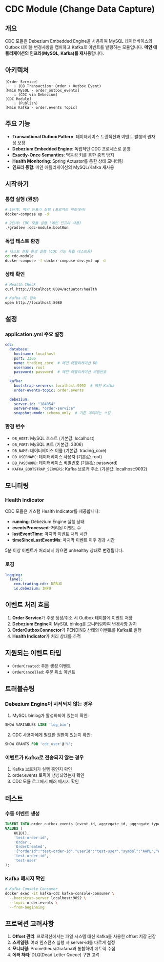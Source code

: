 # CDC Module (Change Data Capture)

## 개요

CDC 모듈은 Debezium Embedded Engine을 사용하여 MySQL 데이터베이스의 Outbox 테이블 변경사항을 캡처하고 Kafka로 이벤트를 발행하는 모듈입니다. **메인 애플리케이션의 인프라(MySQL, Kafka)를 재사용**합니다.

## 아키텍처

```
[Order Service]
    ↓ (DB Transaction: Order + Outbox Event)
[Main MySQL - order_outbox_events]
    ↓ (CDC via Debezium)
[CDC Module]
    ↓ (Publish)
[Main Kafka - order.events Topic]
```

## 주요 기능

- **Transactional Outbox Pattern**: 데이터베이스 트랜잭션과 이벤트 발행의 원자성 보장
- **Debezium Embedded Engine**: 독립적인 CDC 프로세스로 운영
- **Exactly-Once Semantics**: 멱등성 키를 통한 중복 방지
- **Health Monitoring**: Spring Actuator를 통한 상태 모니터링
- **인프라 통합**: 메인 애플리케이션의 MySQL/Kafka 재사용

## 시작하기

### 통합 실행 (권장)

```bash
# 1단계: 메인 인프라 실행 (프로젝트 루트에서)
docker-compose up -d

# 2단계: CDC 모듈 실행 (메인 인프라 사용)
./gradlew :cdc-module:bootRun
```

### 독립 테스트 환경

```bash
# 테스트 전용 환경 실행 (CDC 기능 독립 테스트용)
cd cdc-module
docker-compose -f docker-compose-dev.yml up -d
```

### 상태 확인

```bash
# Health Check
curl http://localhost:8084/actuator/health

# Kafka UI 접속
open http://localhost:8080
```

## 설정

### application.yml 주요 설정

```yaml
cdc:
  database:
    hostname: localhost
    port: 3306
    name: trading_core  # 메인 애플리케이션 DB
    username: root
    password: password  # 메인 애플리케이션 비밀번호
  
  kafka:
    bootstrap-servers: localhost:9092  # 메인 Kafka
    order-events-topic: order.events
  
  debezium:
    server-id: "184054"
    server-name: "order-service"
    snapshot-mode: schema_only  # 기존 데이터는 스킵
```

### 환경 변수

- `DB_HOST`: MySQL 호스트 (기본값: localhost)
- `DB_PORT`: MySQL 포트 (기본값: 3306)
- `DB_NAME`: 데이터베이스 이름 (기본값: trading_core)
- `DB_USERNAME`: 데이터베이스 사용자 (기본값: root)
- `DB_PASSWORD`: 데이터베이스 비밀번호 (기본값: password)
- `KAFKA_BOOTSTRAP_SERVERS`: Kafka 브로커 주소 (기본값: localhost:9092)

## 모니터링

### Health Indicator

CDC 모듈은 커스텀 Health Indicator를 제공합니다:

- **running**: Debezium Engine 실행 상태
- **eventsProcessed**: 처리된 이벤트 수
- **lastEventTime**: 마지막 이벤트 처리 시간
- **timeSinceLastEventMs**: 마지막 이벤트 이후 경과 시간

5분 이상 이벤트가 처리되지 않으면 unhealthy 상태로 변경됩니다.

### 로깅

```yaml
logging:
  level:
    com.trading.cdc: DEBUG
    io.debezium: INFO
```

## 이벤트 처리 흐름

1. **Order Service**가 주문 생성/취소 시 Outbox 테이블에 이벤트 저장
2. **Debezium Engine**이 MySQL binlog를 모니터링하여 변경사항 감지
3. **OrderOutboxConnector**가 PENDING 상태의 이벤트를 Kafka로 발행
4. **Health Indicator**가 처리 상태를 추적

## 지원되는 이벤트 타입

- `OrderCreated`: 주문 생성 이벤트
- `OrderCancelled`: 주문 취소 이벤트

## 트러블슈팅

### Debezium Engine이 시작되지 않는 경우

1. MySQL binlog가 활성화되어 있는지 확인:
```sql
SHOW VARIABLES LIKE 'log_bin';
```

2. CDC 사용자에게 필요한 권한이 있는지 확인:
```sql
SHOW GRANTS FOR 'cdc_user'@'%';
```

### 이벤트가 Kafka로 전송되지 않는 경우

1. Kafka 브로커가 실행 중인지 확인
2. order.events 토픽이 생성되었는지 확인
3. CDC 모듈 로그에서 에러 메시지 확인

## 테스트

### 수동 이벤트 생성

```sql
INSERT INTO order_outbox_events (event_id, aggregate_id, aggregate_type, event_type, payload, order_id, user_id)
VALUES (
    UUID(),
    'test-order-id',
    'Order',
    'OrderCreated',
    '{"orderId":"test-order-id","userId":"test-user","symbol":"AAPL","quantity":100}',
    'test-order-id',
    'test-user'
);
```

### Kafka 메시지 확인

```bash
# Kafka Console Consumer
docker exec -it kafka-cdc kafka-console-consumer \
  --bootstrap-server localhost:9092 \
  --topic order.events \
  --from-beginning
```

## 프로덕션 고려사항

1. **Offset 관리**: 프로덕션에서는 파일 시스템 대신 Kafka를 사용한 offset 저장 권장
2. **스케일링**: 여러 인스턴스 실행 시 server-id를 다르게 설정
3. **모니터링**: Prometheus/Grafana와 통합하여 메트릭 수집
4. **에러 처리**: DLQ(Dead Letter Queue) 구현 고려